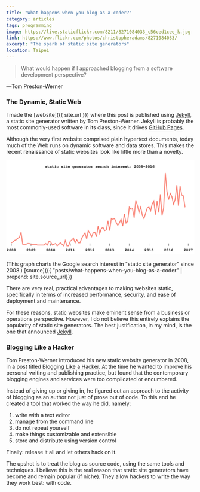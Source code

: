 ```yaml
---
title: "What happens when you blog as a coder?"
category: articles
tags: programming
image: https://live.staticflickr.com/8211/8271084033_c56ced1cee_k.jpg
link: https://www.flickr.com/photos/christopheradams/8271084033/
excerpt: "The spark of static site generators"
location: Taipei
---
```


> What would happen if I approached blogging from a software development
> perspective?

<p class="attribution">
—Tom Preston-Werner
</p>

### The Dynamic, Static Web

I made the [website]({{ site.url }}) where this post is published using
[Jekyll][jekyll], a static site generator written by Tom Preston-Werner. Jekyll
is probably the most commonly-used software in its class, since it drives
[GitHub Pages][github-pages].

Although the very first website comprised plain hypertext documents, today much
of the Web runs on dynamic software and data stores. This makes the recent
renaissance of static websites look like little more than a novelty.

<img src="/posts/what-happens-when-you-blog-as-a-coder/static-sites.svg" />

(This graph charts the Google search interest in "static site generator" since
2008.)
[source]({{ "posts/what-happens-when-you-blog-as-a-coder" | prepend: site.source_url}})

There are very real, practical advantages to making websites static,
specifically in terms of increased performance, security, and ease of deployment
and maintenance.

For these reasons, static websites make eminent sense from a business or
operations perspective. However, I do not believe this entirely explains the
popularity of static site generators. The best justification, in my mind, is the
one that announced [Jekyll][jekyll].

### Blogging Like a Hacker

Tom Preston-Werner introduced his new static website generator in 2008, in a
post titled [Blogging Like a Hacker][blogging-like-a-hacker]. At the time he
wanted to improve his personal writing and publishing practice, but found that
the contemporary blogging engines and services were too complicated or
encumbered.

Instead of giving up or giving in, he figured out an approach to the activity of
blogging as an author not just of prose but of code. To this end he created a
tool that worked the way he did, namely:

1. write with a text editor
1. manage from the command line
1. do not repeat yourself
1. make things customizable and extensible
1. store and distribute using version control

Finally: release it all and let others hack on it.

The upshot is to treat the blog as source code, using the same tools and
techniques. I believe this is the real reason that static site generators have
become and remain popular (if niche). They allow hackers to write the way they
work best: with code.

[jekyll]: http://jekyllrb.com/
[github-pages]: https://pages.github.com/
[blogging-like-a-hacker]: http://tom.preston-werner.com/2008/11/17/blogging-like-a-hacker.html
